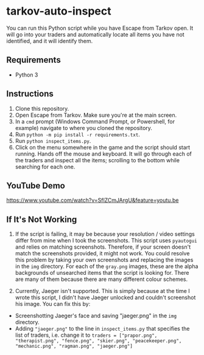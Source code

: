 # tarkov-auto-inspect

You can run this Python script while you have Escape from Tarkov open. It will go into your traders and automatically locate all items you have not identified, and it will identify them.

## Requirements

- Python 3

## Instructions

1. Clone this repository.
2. Open Escape from Tarkov. Make sure you're at the main screen.
3. In a `cmd` prompt (Windows Command Prompt, or Powershell, for example) navigate to where you cloned the repository.
4.  Run `python -m pip install -r requirements.txt`. 
5. Run `python inspect_items.py`.
6. Click on the menu somewhere in the game and the script should start running. Hands off the mouse and keyboard. It will go through each of the traders and inspect all the items; scrolling to the bottom while searching for each one.

## YouTube Demo

https://www.youtube.com/watch?v=SflZCmJArgU&feature=youtu.be

## If It's Not Working

1. If the script is failing, it may be because your resolution / video settings differ from mine when I took the screenshots. This script uses `pyautogui` and relies on matching screenshots. Therefore, if your screen doesn't match the screenshots provided, it might not work. You could resolve this problem by taking your own screenshots and replacing the images in the `img` directory. For each of the `gray.png` images, these are the alpha backgrounds of unsearched items that the script is looking for. There are many of them because there are many different colour schemes. 

2. Currently, Jaeger isn't supported. This is simply because at the time I wrote this script, I didn't have Jaeger unlocked and couldn't screenshot his image. You can fix this by:

  - Screenshotting Jaeger's face and saving "jaeger.png" in the `img` directory.
  - Adding `"jaeger.png"` to the line in `inspect_items.py` that specifies the list of traders, i.e. change it to `traders = ["prapor.png", "therapist.png", "fence.png", "skier.png", "peacekeeper.png", "mechanic.png", "ragman.png", "jaeger.png"]`
